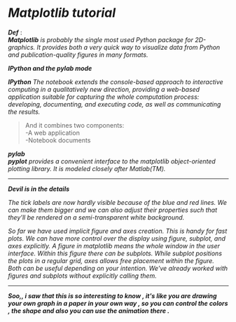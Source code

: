 
# *Matplotlib tutorial*

***Def*** : <br>
***Matplotlib*** *is probably the single most used Python package for 2D-graphics. It provides both a very quick way to visualize data from Python and publication-quality figures in many formats.*
<br>

***IPython and the pylab mode*** <br>

***IPython*** *The notebook extends the console-based approach to interactive computing in a qualitatively new direction, providing a web-based application suitable for capturing the whole computation process: developing, documenting, and executing code, as well as communicating the results.*
<br>

> And it combines two components: <br>
> -A web application <br>
> -Notebook documents


***pylab*** <br>
***pyplot*** *provides a convenient interface to the matplotlib object-oriented plotting library. It is modeled closely after Matlab(TM).*

<hr>

***Devil is in the details***

*The tick labels are now hardly visible because of the blue and red lines. We can make them bigger and we can also adjust their properties such that they'll be rendered on a semi-transparent white background.* <br>

*So far we have used implicit figure and axes creation. This is handy for fast plots. We can have more control over the display using figure, subplot, and axes explicitly. A figure in matplotlib means the whole window in the user interface. Within this figure there can be subplots. While subplot positions the plots in a regular grid, axes allows free placement within the figure. Both can be useful depending on your intention. We've already worked with figures and subplots without explicitly calling them.*

<hr>

***Soo,, i saw that this is so interesting to know , it's like you are drawing your own graph in a paper in your own way , so you can control the colors , the shape and also you can use the animation there .***

